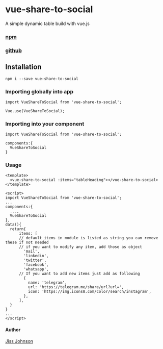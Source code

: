 # vue-share-to-social

A simple dynamic table build with vue.js

### [npm](https://www.npmjs.com/package/vue-share-to-social)
### [github](https://github.com/JISSJOHNSON/vue-share-to-social)

## Installation

```
npm i --save vue-share-to-social
```

### Importing globally into app

```
import VueShareToSocial from 'vue-share-to-social';

Vue.use(VueShareToSocial);
```

### Importing into your component

```
import VueShareToSocial from 'vue-share-to-social';

components:{
  VueShareToSocial
}
```

### Usage

```
<template>
  <vue-share-to-social :items="tableHeading"></vue-share-to-social>
</template>

<script>
import VueShareToSocial from 'vue-share-to-social';
...
components:{
  ...,
  VueShareToSocial
},
data(){
  return{
      items: [
      // default items in module is listed as string you can remove these if not needed
      // if you want to modify any item, add those as object
        'mail',
        'linkedin',
        'twitter',
        'facebook',
        'whatsapp',
      // If you want to add new items just add as following
        {
          name: 'telegram',
          url: 'https://telegram.me/share/url?url=',
          icon: 'https://img.icons8.com/color/search/instagram',
        },
      ],
  }
}
...
</script>
```

#### Author

[Jiss Johnson](https://jissjohnson.info)
